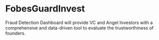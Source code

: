 # FobesGuardInvest
 Fraud Detection Dashboard will provide VC and Angel Investors with a comprehensive and data-driven tool to evaluate the trustworthiness of founders. 
